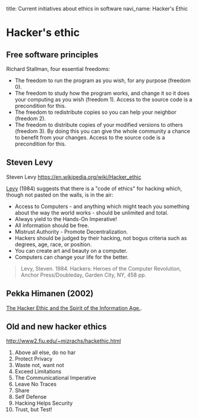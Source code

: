 title: Current initiatives about ethics in software
navi_name: Hacker's Ethic


# Hacker's ethic


## Free software principles

Richard Stallman, four essential freedoms:

* The freedom to run the program as you wish, for any purpose (freedom 0).
* The freedom to study how the program works, and change it so it does your computing as you wish (freedom 1). Access to the source code is a precondition for this.
* The freedom to redistribute copies so you can help your neighbor (freedom 2).
* The freedom to distribute copies of your modified versions to others (freedom 3). By doing this you can give the whole community a chance to benefit from your changes. Access to the source code is a precondition for this.


## Steven Levy

Steven Levy https://en.wikipedia.org/wiki/Hacker_ethic

[Levy][levy1984] (1984) suggests that there is a "code of ethics" for hacking which, though not pasted on the walls, is in the air:

* Access to Computers - and anything which might teach you something about the way the world works - should be unlimited and total.
* Always yield to the Hands-On Imperative!
* All information should be free.
* Mistrust Authority - Promote Decentralization.
* Hackers should be judged by their hacking, not bogus criteria such as degrees, age, race, or position.
* You can create art and beauty on a computer.
* Computers can change your life for the better.

> Levy, Steven. 1984. Hackers: Heroes of the Computer Revolution, Anchor Press/Doubleday, Garden City, NY, 458 pp.

## Pekka Himanen (2002)

[The Hacker Ethic and the Spirit of the Information Age.][himanem2002].


## Old and new hacker ethics

http://www2.fiu.edu/~mizrachs/hackethic.html

1. Above all else, do no har
2. Protect Privacy
3. Waste not, want not
4. Exceed Limitations
5. The Communicational Imperative
6. Leave No Traces
7. Share
8. Self Defense
9. Hacking Helps Security
10. Trust, but Test!


[levy1984]:     http://courses.cs.vt.edu/professionalism/WorldCodes/Hackers.Code.html
[himanem2002]:  https://wiki.p2pfoundation.net/Hacker_Ethic
